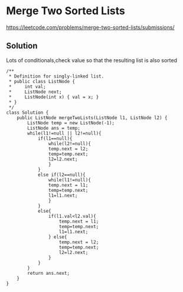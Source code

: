 # Merge Two Sorted Lists
https://leetcode.com/problems/merge-two-sorted-lists/submissions/

## Solution
Lots of conditionals,check value so that the resulting list is also sorted


```
/**
 * Definition for singly-linked list.
 * public class ListNode {
 *     int val;
 *     ListNode next;
 *     ListNode(int x) { val = x; }
 * }
 */
class Solution {
    public ListNode mergeTwoLists(ListNode l1, ListNode l2) {
        ListNode temp = new ListNode(-1);
        ListNode ans = temp;
        while(l1!=null || l2!=null){
            if(l1==null){
                while(l2!=null){
                temp.next = l2;
                temp=temp.next;
                l2=l2.next;
                }
            }
            else if(l2==null){
                while(l1!=null){
                temp.next = l1;
                temp=temp.next;
                l1=l1.next;
                }
            }
            else{
                if(l1.val<l2.val){
                    temp.next = l1;
                    temp=temp.next;
                    l1=l1.next;
                } else{
                    temp.next = l2;
                    temp=temp.next;
                    l2=l2.next;
                }
            }
        }
        return ans.next;
    }
}
```
